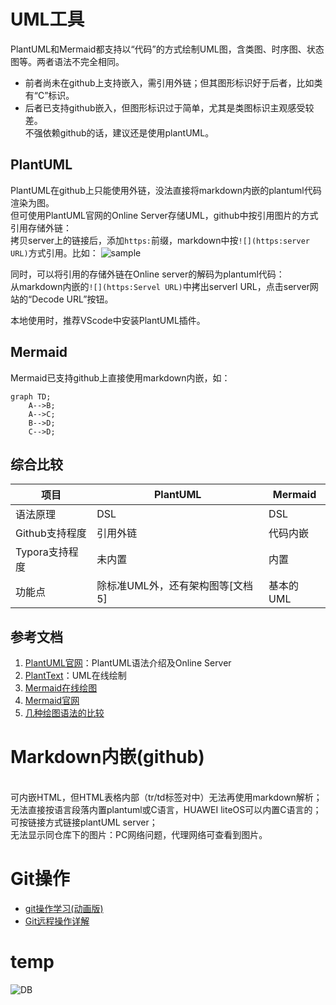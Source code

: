 # UML工具

PlantUML和Mermaid都支持以“代码”的方式绘制UML图，含类图、时序图、状态图等。两者语法不完全相同。  
- 前者尚未在github上支持嵌入，需引用外链；但其图形标识好于后者，比如类有“C”标识。  
- 后者已支持github嵌入，但图形标识过于简单，尤其是类图标识主观感受较差。   
不强依赖github的话，建议还是使用plantUML。

## PlantUML

PlantUML在github上只能使用外链，没法直接将markdown内嵌的plantuml代码渲染为图。  
但可使用PlantUML官网的Online Server存储UML，github中按引用图片的方式引用存储外链：  
拷贝server上的链接后，添加`https:`前缀，markdown中按`![](https:server URL)`方式引用。比如：
![sample](https://www.plantuml.com/plantuml/png/JP31QiCm44Jl-eeXvzhG74C8wQLGACcbnroszZfrK7UBTciQwCTNbcem23GQQJHFEffJyk_F6Bf8PZY_txXpxFUuid2YYCCXBEPlqpHuIedkhwDv2ABESFs23ajmXnV1ZIPw04-SxYZNNeH_dAKt-CTeKE7sFxrvcuqy24DKyb6kc3Ss8CFfSNseo3ntAfAhkB-8AuodWgcbtzeQt2xCRJilJjiirkJriS-gjI3ou3kS1Tbsz3oCmdr53-6OmVC7_G40)

同时，可以将引用的存储外链在Online server的解码为plantuml代码：  
从markdown内嵌的`![](https:Servel URL)`中拷出serverl URL，点击server网站的“Decode URL”按钮。  

本地使用时，推荐VScode中安装PlantUML插件。

## Mermaid

Mermaid已支持github上直接使用markdown内嵌，如：

```mermaid
graph TD;
    A-->B;
    A-->C;
    B-->D;
    C-->D;
```

## 综合比较

|项目|PlantUML|Mermaid|
|--|--|--|
|语法原理|DSL|DSL|
|Github支持程度|引用外链|代码内嵌|
|Typora支持程度|未内置|内置|
|功能点|除标准UML外，还有架构图等[文档5]|基本的UML|


## 参考文档
1. [PlantUML官网](https://plantuml.com/zh/)：PlantUML语法介绍及Online Server
2. [PlantText](https://www.planttext.com/)：UML在线绘制
3. [Mermaid在线绘图](https://mermaid-js.github.io/mermaid-live-editor/)
4. [Mermaid官网](https://mermaid-js.github.io/mermaid/#/)
5. [几种绘图语法的比较](https://gowa.club/Graphviz/%E5%87%A0%E7%A7%8D%E7%BB%98%E5%9B%BE%E8%AF%AD%E6%B3%95%E7%9A%84%E6%AF%94%E8%BE%83.html)

# Markdown内嵌(github)
</br>可内嵌HTML，但HTML表格内部（tr/td标签对中）无法再使用markdown解析；
</br>无法直接按语言段落内置plantuml或C语言，HUAWEI liteOS可以内置C语言的；可按链接方式链接plantUML server；
</br>无法显示同仓库下的图片：PC网络问题，代理网络可查看到图片。

# Git操作
- [git操作学习(动画版)](https://learngitbranching.js.org)
- [Git远程操作详解](https://www.ruanyifeng.com/blog/2014/06/git_remote.html)



# temp
![DB](//www.plantuml.com/plantuml/png/VPBFRjD04CRl-nIZd18thWJSqYY2DeX6WakRYYEQU8TwnNhNMa-Bp9yB4X8IWWig5yuy0OSA43nDtUTWxMwTLI9nyyxt-yRppUxzYj7nMQ65o3HM5InN-CISmci1a1POJdcb5tBio_eGZTIKG2vda7VVdjdn_7m_WGD7oEIfOMSOxRNQkLKIvbInitKilHN6Ce6cvpo1vjF5rT-FGk3ASvWnT1tR0L9GXg4pxTsUoB2hZzKhwYiPbfWfhdrXfos4KOPXyDumxibHXyR33KUz-uXGFcmzmnTKZo51kTQUEiKKYR4s9qsHk9Noydlp-Ttrrv_NFowQ3z-Qtx-QzvTNVxuizn_SRlw8Jdtqc-1dlkMzkv18P6mx1UInCZroJXbRD-tppM03FiGgNpSqLf8Z-QozqsWdM_OGvvZGPNaS9mWdfSGuP_J34wDuIHK_qdQ5Uk5FGeJdDBWpW2HDOL2WgGStLpo10rkKjbAih16Ygy7qJIhjIvE6RKnWON9oYj5aj864RVmF2JlOOCJseB2xEmjFN_m3)
